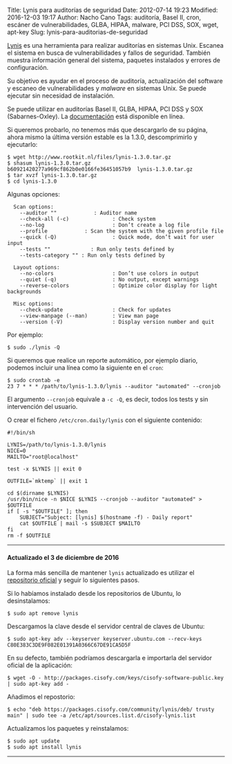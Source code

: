 Title: Lynis para auditorías de seguridad
Date: 2012-07-14 19:23
Modified: 2016-12-03 19:17
Author: Nacho Cano
Tags: auditoría, Basel II, cron, escáner de vulnerabilidades, GLBA, HIPAA, malware, PCI DSS, SOX, wget, apt-key
Slug: lynis-para-auditorias-de-seguridad

[Lynis][] es una herramienta para realizar auditorías en sistemas Unix.
Escanea el sistema en busca de vulnerabilidades y fallos de seguridad.
También muestra información general del sistema, paquetes instalados y
errores de configuración.

Su objetivo es ayudar en el proceso de auditoría, actualización del
software y escaneo de vulnerabilidades y _malware_ en sistemas Unix. Se
puede ejecutar sin necesidad de instalación.

Se puede utilizar en auditorías Basel II, GLBA, HIPAA, PCI DSS y SOX
(Sabarnes-Oxley). La [documentación][] está disponible en línea.

Si queremos probarlo, no tenemos más que descargarlo de su página, ahora
mismo la última versión estable es la 1.3.0, descomprimirlo y
ejecutarlo:

    $ wget http://www.rootkit.nl/files/lynis-1.3.0.tar.gz
    $ shasum lynis-1.3.0.tar.gz
    b60921420277a969cf862b0e0166fe36451057b9  lynis-1.3.0.tar.gz
    $ tar xvzf lynis-1.3.0.tar.gz
    $ cd lynis-1.3.0

Algunas opciones:

      Scan options:
        --auditor ""            : Auditor name
        --check-all (-c)              : Check system
        --no-log                      : Don’t create a log file
        --profile            : Scan the system with the given profile file
        --quick (-Q)                  : Quick mode, don’t wait for user input
        --tests ""             : Run only tests defined by
        --tests-category "" : Run only tests defined by

      Layout options:
        --no-colors                   : Don’t use colors in output
        --quiet (-q)                  : No output, except warnings
        --reverse-colors              : Optimize color display for light backgrounds

      Misc options:
        --check-update                : Check for updates
        --view-manpage (--man)        : View man page
        --version (-V)                : Display version number and quit

Por ejemplo:

    $ sudo ./lynis -Q

Si queremos que realice un reporte automático, por ejemplo diario,
podemos incluir una línea como la siguiente en el `cron`:

    $ sudo crontab -e
    23 7 * * * /path/to/lynis-1.3.0/lynis --auditor "automated" --cronjob

El argumento `--cronjob` equivale a `-c -Q`, es decir, todos los tests y
sin intervención del usuario.

O crear el fichero `/etc/cron.daily/lynis` con el siguiente contenido:

    #!/bin/sh

    LYNIS=/path/to/lynis-1.3.0/lynis
    NICE=0
    MAILTO="root@localhost"

    test -x $LYNIS || exit 0

    OUTFILE=`mktemp` || exit 1

    cd $(dirname $LYNIS)
    /usr/bin/nice -n $NICE $LYNIS --cronjob --auditor "automated" > $OUTFILE
    if [ -s "$OUTFILE" ]; then
        SUBJECT="Subject: [lynis] $(hostname -f) - Daily report"
        cat $OUTFILE | mail -s $SUBJECT $MAILTO
    fi
    rm -f $OUTFILE

* * * * *

#### Actualizado el 3 de diciembre de 2016

La forma más sencilla de mantener `lynis` actualizado es utilizar el
[repositorio oficial] y seguir lo siguientes pasos.

Si lo habíamos instalado desde los repositorios de Ubuntu, lo desinstalamos:

    $ sudo apt remove lynis

Descargamos la clave desde el servidor central de claves de Ubuntu:

    $ sudo apt-key adv --keyserver keyserver.ubuntu.com --recv-keys C80E383C3DE9F082E01391A0366C67DE91CA5D5F

En su defecto, también podríamos descargarla e importarla del servidor oficial de la aplicación:

    $ wget -O - http://packages.cisofy.com/keys/cisofy-software-public.key | sudo apt-key add -

Añadimos el repostorio:

    $ echo "deb https://packages.cisofy.com/community/lynis/deb/ trusty main" | sudo tee -a /etc/apt/sources.list.d/cisofy-lynis.list

Actualizamos los paquetes y reinstalamos:

    $ sudo apt update
    $ sudo apt install lynis

* * * * *

  [Lynis]: http://www.rootkit.nl/projects/lynis.html
    "Lynis"
  [documentación]: http://www.rootkit.nl/files/lynis-documentation.html
    "documentación"
  [repositorio oficial]: https://packages.cisofy.com/#debian-ubuntu
    "repositorio oficial"
